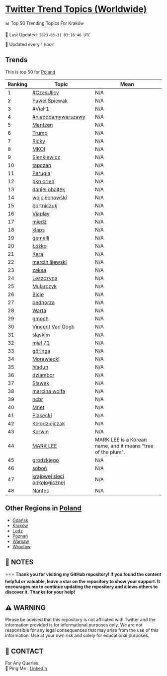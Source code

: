 [Twitter Trend Topics (Worldwide)](https://github.com/ErcinDedeoglu/Twitter-Trend-Topics)
==========


📊 Top 50 Trending Topics For Kraków

📆 Last Updated: `2023-03-31 03:16:46 UTC`

🔧 Updated every 1 hour!


## Trends

This is top 50 for [Poland](</Poland>)

| Ranking | Topic | Mean |
| ------- | ------------ | ------------ |
| 1 | [#CzasUlicy](http://twitter.com/search?q=%23CzasUlicy) | N/A |
| 2 | [Paweł Śpiewak](http://twitter.com/search?q=Pawe%c5%82+%c5%9apiewak) | N/A |
| 3 | [#ViaF1](http://twitter.com/search?q=%23ViaF1) | N/A |
| 4 | [#nieoddamywarszawy](http://twitter.com/search?q=%23nieoddamywarszawy) | N/A |
| 5 | [Mentzen](http://twitter.com/search?q=Mentzen) | N/A |
| 6 | [Trump](http://twitter.com/search?q=Trump) | N/A |
| 7 | [Ricky](http://twitter.com/search?q=Ricky) | N/A |
| 8 | [MKOl](http://twitter.com/search?q=MKOl) | N/A |
| 9 | [Sienkiewicz](http://twitter.com/search?q=Sienkiewicz) | N/A |
| 10 | [tapczan](http://twitter.com/search?q=tapczan) | N/A |
| 11 | [Perugia](http://twitter.com/search?q=Perugia) | N/A |
| 12 | [pkn orlen](http://twitter.com/search?q=pkn+orlen) | N/A |
| 13 | [daniel obajtek](http://twitter.com/search?q=daniel+obajtek) | N/A |
| 14 | [wojciechowski](http://twitter.com/search?q=wojciechowski) | N/A |
| 15 | [bortniczuk](http://twitter.com/search?q=bortniczuk) | N/A |
| 16 | [Viaplay](http://twitter.com/search?q=Viaplay) | N/A |
| 17 | [miedź](http://twitter.com/search?q=mied%c5%ba) | N/A |
| 18 | [klaps](http://twitter.com/search?q=klaps) | N/A |
| 19 | [gemelli](http://twitter.com/search?q=gemelli) | N/A |
| 20 | [Łóżko](http://twitter.com/search?q=%c5%81%c3%b3%c5%bcko) | N/A |
| 21 | [Kara](http://twitter.com/search?q=Kara) | N/A |
| 22 | [marcin lijewski](http://twitter.com/search?q=marcin+lijewski) | N/A |
| 23 | [zaksa](http://twitter.com/search?q=zaksa) | N/A |
| 24 | [Leszczyna](http://twitter.com/search?q=Leszczyna) | N/A |
| 25 | [Mularczyk](http://twitter.com/search?q=Mularczyk) | N/A |
| 26 | [Bicie](http://twitter.com/search?q=Bicie) | N/A |
| 27 | [bednorza](http://twitter.com/search?q=bednorza) | N/A |
| 28 | [Warta](http://twitter.com/search?q=Warta) | N/A |
| 29 | [gmoch](http://twitter.com/search?q=gmoch) | N/A |
| 30 | [Vincent Van Gogh](http://twitter.com/search?q=Vincent+Van+Gogh) | N/A |
| 31 | [śląskim](http://twitter.com/search?q=%c5%9bl%c4%85skim) | N/A |
| 32 | [miał 71](http://twitter.com/search?q=mia%c5%82+71) | N/A |
| 33 | [göringa](http://twitter.com/search?q=g%c3%b6ringa) | N/A |
| 34 | [Morawiecki](http://twitter.com/search?q=Morawiecki) | N/A |
| 35 | [hładun](http://twitter.com/search?q=h%c5%82adun) | N/A |
| 36 | [dziambor](http://twitter.com/search?q=dziambor) | N/A |
| 37 | [Sławek](http://twitter.com/search?q=S%c5%82awek) | N/A |
| 38 | [marcina wolfa](http://twitter.com/search?q=marcina+wolfa) | N/A |
| 39 | [ncbr](http://twitter.com/search?q=ncbr) | N/A |
| 40 | [Mnet](http://twitter.com/search?q=Mnet) | N/A |
| 41 | [Piasecki](http://twitter.com/search?q=Piasecki) | N/A |
| 42 | [Kołodziejczak](http://twitter.com/search?q=Ko%c5%82odziejczak) | N/A |
| 43 | [Korwin](http://twitter.com/search?q=Korwin) | N/A |
| 44 | [MARK LEE](http://twitter.com/search?q=MARK+LEE) | MARK LEE is a Korean name, and it means "tree of the plum". |
| 45 | [grodzkiego](http://twitter.com/search?q=grodzkiego) | N/A |
| 46 | [soboń](http://twitter.com/search?q=sobo%c5%84) | N/A |
| 47 | [krajowej sieci onkologicznej](http://twitter.com/search?q=krajowej+sieci+onkologicznej) | N/A |
| 48 | [Nantes](http://twitter.com/search?q=Nantes) | N/A |



## Other Regions in [Poland](</Poland>)

* [Gdańsk](</Poland/Gdańsk.md>)
* [Kraków](</Poland/Kraków.md>)
* [Lodz](</Poland/Lodz.md>)
* [Poznań](</Poland/Poznań.md>)
* [Warsaw](</Poland/Warsaw.md>)
* [Wroclaw](</Poland/Wroclaw.md>)



## 📝 NOTES

⭐⭐⭐ **Thank you for visiting my GitHub repository! If you found the content helpful or valuable, leave a star on the repository to show your support. It encourages me to continue updating the repository and allows others to discover it. Thanks for your help!**


## ⚠️ WARNING

Please be advised that this repository is not affiliated with Twitter and the information provided is for informational purposes only. We are not responsible for any legal consequences that may arise from the use of this information. Use at your own risk and solely for educational purposes.


## 📨 CONTACT

 For Any Queries:  
            🏓 Ping Me : [LinkedIn](https://www.linkedin.com/in/ercindedeoglu/)
